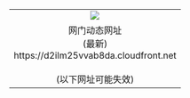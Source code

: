 ﻿<table>
  <tr></tr>
  <tr><td colspan=2 align=center><img src="https://d2ilm25vvab8da.cloudfront.net/Up/oGate.jpg" /></td></tr>
  <tr><td colspan=2 align=center>网门动态网址<br/>(最新)
<br>https://d2ilm25vvab8da.cloudfront.net
<br/><br/>(以下网址可能失效)
    </td>
  </tr>
</table>
